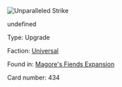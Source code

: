
![Unparalleled Strike](https://warhammerunderworlds.com/wp-content/uploads/sites/6/2018/03/434_ENG.png)

undefined

Type: Upgrade

Faction: [Universal](/factions/universal.md)

Found in: [Magore's Fiends Expansion](/locations/magores-fiends-expansion.md)

Card number: 434
